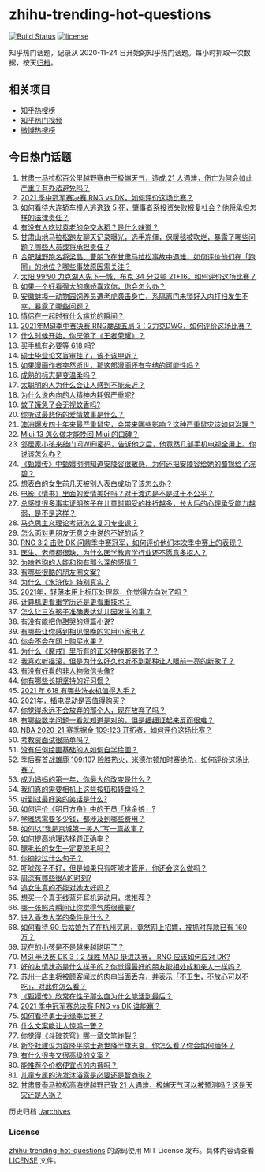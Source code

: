 # zhihu-trending-hot-questions

[![Build Status](https://github.com/justjavac/zhihu-trending-hot-questions/workflows/ci/badge.svg?branch=master)](https://github.com/justjavac/zhihu-trending-hot-questions/actions)
[![license](https://img.shields.io/github/license/justjavac/zhihu-trending-hot-questions)](https://github.com/justjavac/zhihu-trending-hot-questions/blob/master/LICENSE)

知乎热门话题，记录从 2020-11-24 日开始的知乎热门话题。每小时抓取一次数据，按天[归档](./archives)。

## 相关项目

- [知乎热搜榜](https://github.com/justjavac/zhihu-trending-top-search)
- [知乎热门视频](https://github.com/justjavac/zhihu-trending-hot-video)
- [微博热搜榜](https://github.com/justjavac/weibo-trending-hot-search)

## 今日热门话题

<!-- BEGIN -->
<!-- 最后更新时间 Mon May 24 2021 08:16:45 GMT+0800 (China Standard Time) -->

1. [甘肃一马拉松百公里越野赛由于极端天气，造成 21
   人遇难，伤亡为何会如此严重？有办法避免吗？](https://www.zhihu.com/question/460921357)
2. [2021 季中冠军赛决赛 RNG vs DK，如何评价这场比赛？](https://www.zhihu.com/question/461037428)
3. [如何看待大连轿车撞人逃逸致 5
   死，肇事者系投资失败报复社会？他将承担怎样的法律责任？](https://www.zhihu.com/question/460975066)
4. [有没有人吃过袁老的杂交水稻？是什么味道？](https://www.zhihu.com/question/387581217)
5. [甘肃山地马拉松跑友聊天记录曝光，选手冻僵，保暖毯被吹烂，暴露了哪些问题？哪些人员或将承担责任？](https://www.zhihu.com/question/460936873)
6. [合肥越野跑名将梁晶、曹朋飞在甘肃马拉松事故中遇难，如何评价他们在「跑圈」的地位？哪些事故原因需关注？](https://www.zhihu.com/question/461006549)
7. [太阳 99:90 力克湖人先下一城，布克 34 分艾顿
   21+16，如何评价这场比赛？](https://www.zhihu.com/question/461082867)
8. [如果一个好看强大的病娇喜欢你，你会怎么办？](https://www.zhihu.com/question/361078749)
9. [安徽蚌埠一动物园饲养员遭老虎袭击身亡，系隔离门未锁好入内打扫发生不幸，暴露了哪些问题？](https://www.zhihu.com/question/461014605)
10. [情侣在一起时有什么尴尬的瞬间？](https://www.zhihu.com/question/58489668)
11. [2021年MSI季中赛决赛 RNG鏖战五局
    3：2力克DWG，如何评价这场比赛？](https://www.zhihu.com/question/461076249)
12. [什么时候开始，你厌倦了《王者荣耀》？](https://www.zhihu.com/question/459401567)
13. [买手机有必要等 618 吗?](https://www.zhihu.com/question/457283212)
14. [硕士毕业论文盲审挂了，该不该申诉？](https://www.zhihu.com/question/398964694)
15. [如果漫画作者突然逝世，那这部漫画还有完结的可能性吗？](https://www.zhihu.com/question/460464213)
16. [成熟的标志是变温柔吗？](https://www.zhihu.com/question/458040513)
17. [太聪明的人为什么会让人感到不能亲近？](https://www.zhihu.com/question/449801792)
18. [为什么说内向的人精神内耗很严重呢?](https://www.zhihu.com/question/438833344)
19. [蚊子饿急了会无视蚊香吗?](https://www.zhihu.com/question/374704654)
20. [你听过最悲伤的爱情故事是什么？](https://www.zhihu.com/question/41501130)
21. [澳洲爆发四十年来最严重鼠灾，会带来哪些影响？这种严重鼠灾该如何治理？](https://www.zhihu.com/question/460691340)
22. [Miui 13 怎么做才能挽回 Miui 的口碑？](https://www.zhihu.com/question/460390365)
23. [邻居家小孩来敲门问WiFi密码，告诉他之后，他竟然几部手机电视全用上。你说该怎么办？](https://www.zhihu.com/question/331281360)
24. [《甄嬛传》中甄嬛明明知道安陵容很敏感，为何还把安陵容给她的蜀锦给了浣碧？](https://www.zhihu.com/question/325114276)
25. [想表白的女生前几天被别人表白成功了该怎么办？](https://www.zhihu.com/question/457390121)
26. [电影《情书》里面的爱情美好吗？对于渡边是不是过于不公平？](https://www.zhihu.com/question/311035807)
27. [总感觉很多事实证明孩子在儿童时期受的挫折越多，长大后的心理承受能力越弱，是不是这样？](https://www.zhihu.com/question/266704437)
28. [马克思主义理论考研怎么复习专业课？](https://www.zhihu.com/question/64680706)
29. [怎么面对男朋友无意之中说的不好的话？](https://www.zhihu.com/question/460839405)
30. [RNG 3:2 击败 DK
    问鼎季中赛冠军，如何评价他们本次季中赛上的表现？](https://www.zhihu.com/question/461077442)
31. [医生、老师都很缺，为什么医学教育学行业还不愿意多招人？](https://www.zhihu.com/question/455946878)
32. [为啥养狗的人能和狗有那么深的感情？](https://www.zhihu.com/question/413857398)
33. [有哪些很酷的朋友圈文案?](https://www.zhihu.com/question/346046856)
34. [为什么《水浒传》特别真实？](https://www.zhihu.com/question/445932631)
35. [2021年，轻薄本用上标压处理器，你觉得方向对了吗？](https://www.zhihu.com/question/460874311)
36. [计算机更看重学历还是更看重技术？](https://www.zhihu.com/question/454783960)
37. [怎么让三岁孩子准确表达幼儿园发生的事？](https://www.zhihu.com/question/455057144)
38. [有没有能把你甜哭的短篇小说?](https://www.zhihu.com/question/333114370)
39. [有哪些让你感到相见恨晚的实用小家电？](https://www.zhihu.com/question/425277382)
40. [你会不会在网上购买水果？](https://www.zhihu.com/question/369801334)
41. [为什么《魔戒》里所有的正义种族都衰败了？](https://www.zhihu.com/question/457060439)
42. [我喜欢听摇滚，但是为什么好久也听不到那种让人眼前一亮的新歌了？](https://www.zhihu.com/question/455885166)
43. [有没有好看的非人物微信头像?](https://www.zhihu.com/question/387563344)
44. [你有哪些长期坚持的好习惯？](https://www.zhihu.com/question/447430462)
45. [2021 年 618 有哪些洗衣机值得入手？](https://www.zhihu.com/question/457255379)
46. [2021年，插电混动是否值得购买？](https://www.zhihu.com/question/460152359)
47. [你觉得永远不会放弃的那个人，现在放弃了吗？](https://www.zhihu.com/question/459833856)
48. [有哪些数学问题一看就知道是对的，但是细细证起来反而很难？](https://www.zhihu.com/question/459708225)
49. [NBA 2020-21 赛季掘金 109:123
    开拓者，如何评价这场比赛？](https://www.zhihu.com/question/460937287)
50. [考教资面试很简单吗？](https://www.zhihu.com/question/453353319)
51. [没有任何绘画基础的人如何自学绘画？](https://www.zhihu.com/question/21095093)
52. [季后赛首战雄鹿 109:107
    险胜热火，米德尔顿加时赛绝杀，如何评价这场比赛？](https://www.zhihu.com/question/460920931)
53. [成为妈妈的第一年，你最大的改变是什么？](https://www.zhihu.com/question/445013316)
54. [我们真的需要相机上这些按钮和转盘吗？](https://www.zhihu.com/question/459960019)
55. [听到过最好笑的笑话是什么?](https://www.zhihu.com/question/458232484)
56. [如何评价《明日方舟》中的干员「桃金娘」?](https://www.zhihu.com/question/460102315)
57. [学雅思需要多少钱，都涉及到哪些费用？](https://www.zhihu.com/question/360178959)
58. [如何以“我是京城第一美人”写一篇故事？](https://www.zhihu.com/question/437673871)
59. [如何提高地理选择题正确率？](https://www.zhihu.com/question/337971922)
60. [腿毛长的女生一定要脱毛吗？](https://www.zhihu.com/question/297055873)
61. [你摘抄过什么句子？](https://www.zhihu.com/question/314121506)
62. [吓唬孩子不好，但是如果只有吓唬才管用，你还会这么做吗？](https://www.zhihu.com/question/460630935)
63. [周深有哪些很A的时刻?](https://www.zhihu.com/question/403704908)
64. [追女生真的不能对她太好吗？](https://www.zhihu.com/question/435541311)
65. [想买一个真无线蓝牙耳机运动用，求推荐？](https://www.zhihu.com/question/274765605)
66. [哪一张照片瞬间让你觉得气质很重要?](https://www.zhihu.com/question/297341335)
67. [进入香港大学的条件是什么？](https://www.zhihu.com/question/20458470)
68. [如何看待 90 后姑娘为了在杭州买房，竟然网上招嫖，被抓时存款已有 160
    万？](https://www.zhihu.com/question/460671555)
69. [现在的小孩是不是越来越聪明了？](https://www.zhihu.com/question/454361471)
70. [MSI 半决赛 DK 3：2 战胜 MAD 挺进决赛， RNG 应该如何应对
    DK?](https://www.zhihu.com/question/460911302)
71. [好的友情状态是什么样子的？你觉得最好的朋友能相处成和亲人一样吗？](https://www.zhihu.com/question/460839642)
72. [苏州一店主将被顾客闻过的肉串当面丢弃，并表示「不卫生，不放心可以不吃」，对此你怎么看？](https://www.zhihu.com/question/460604746)
73. [《甄嬛传》欣常在性子那么直为什么能活到最后？](https://www.zhihu.com/question/459465431)
74. [2021 季中冠军赛总决赛 RNG vs DK 谁能赢？](https://www.zhihu.com/question/460911288)
75. [如何看待勇士无缘季后赛？](https://www.zhihu.com/question/460793468)
76. [什么文案能让人惊鸿一瞥？](https://www.zhihu.com/question/451181423)
77. [你觉得《斗破苍穹》哪一章文笔炸裂？](https://www.zhihu.com/question/455079084)
78. [新华社建议为袁隆平院士逝世降半旗志哀，你怎么看？你会如何缅怀？](https://www.zhihu.com/question/460853429)
79. [有什么很丧又很高级的文案？](https://www.zhihu.com/question/444780653)
80. [能推荐个价格便宜点的内裤吗？](https://www.zhihu.com/question/408737469)
81. [儿童专属的洗发沐浴露是必要还是智商税？](https://www.zhihu.com/question/460350405)
82. [甘肃景泰马拉松高海拔越野已致 21
    人遇难，极端天气可以被预测吗？这是天灾还是人祸？](https://www.zhihu.com/question/460923810)

<!-- END -->

历史归档 [./archives](./archives)

### License

[zhihu-trending-hot-questions](https://github.com/justjavac/zhihu-trending-hot-questions)
的源码使用 MIT License 发布。具体内容请查看 [LICENSE](./LICENSE) 文件。
